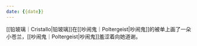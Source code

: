 ```yaml
---
date: {{date}}
---
```

[[铅玻璃｜Cristallo|铅玻璃]]在[[吵闹鬼｜Poltergeist|吵闹鬼]]的被单上画了一朵小苍兰，[[吵闹鬼｜Poltergeist|吵闹鬼]]羞涩着向她道谢。